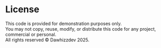 # License

This code is provided for demonstration purposes only.  
You may not copy, reuse, modify, or distribute this code for any project, commercial or personal.  
All rights reserved © Dawhizzdev 2025.